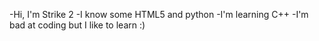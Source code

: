 -Hi, I'm Strike 2
-I know some HTML5 and python
-I'm learning C++
-I'm bad at coding but I like to learn :)
